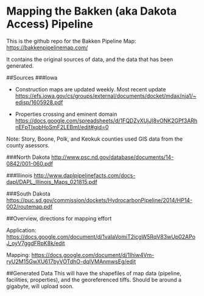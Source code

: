 # Mapping the Bakken (aka Dakota Access) Pipeline

This is the github repo for the Bakken Pipeline Map:
https://bakkenpipelinemap.com/

It contains the original sources of data, and the data that has been generated.



##Sources
###Iowa
- Construction maps are updated weekly. Most recent update
https://efs.iowa.gov/cs/groups/external/documents/docket/mdax/nja1/~edisp/1605928.pdf

- Properties crossing and eminent domain
https://docs.google.com/spreadsheets/d/1FQDZyXUjJI8vONK2GPf3ARhnEFpTIxobHoSmF2LEBmI/edit#gid=0

Note: Story, Boone, Polk, and Keokuk counties used GIS data from the county asessors.

###North Dakota
http://www.psc.nd.gov/database/documents/14-0842/001-060.pdf

###Illinois
http://www.daplpipelinefacts.com/docs-dapl/DAPL_Illinois_Maps_021815.pdf

###South Dakota
https://puc.sd.gov/commission/dockets/HydrocarbonPipeline/2014/HP14-002/routemap.pdf

##Overview, directions for mapping effort

Application:
https://docs.google.com/document/d/1vaIaVomiT2icgW5RqV83wUp02APoJ_oyV7ggdFRpK8k/edit

Mapping:
https://docs.google.com/document/d/1Ihiw4Vm-ryU2M15GwXU617byVOTdhO-dqIVMAnmwsEg/edit

##Generated Data
This will have the shapefiles of map data (pipeline, facilities, properties), and the georeferenced tiffs. Should be around a gigabyte, will upload soon.
